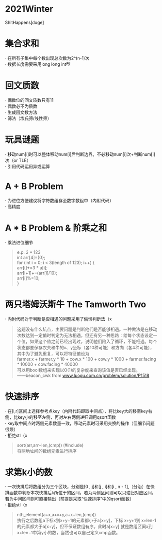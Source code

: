 # 2021Winter
ShitHappens[doge]
# 集合求和
· 在所有子集中每个数出现总次数为2^(n-1)次  
· 数据长度需要采用long long int型
# 回文质数
· 偶数位的回文质数只有11  
· 偶数必不为质数  
· 生成回文数方法  
· 筛法（埃氏筛/线性筛）
# 玩具谜题
· 移动num[i]时可以整体移动num[i]后判断边界，不必移动num[i]次+判断num[i]次（or TLE）  
· 引用代码运用异或运算
# A + B Problem
· 为进位方便建议将字符数组存至数字数组中（内附代码）  
· 高精度
# A * B Problem & 阶乘之和
· 乘法进位细节  
> e.p. 3 * 123  
int arr[4]={0};  
for (int i = 0; i < 3(length of 123); i++) {  
    arr[i]+=3 * a[i];  
    arr[i+1]+=(arr[i]/10);  
    arr[i]%=10;  
}
# 两只塔姆沃斯牛 The Tamworth Two
· 内附代码对于判断是否相遇的问题采用了偷懒判断法（x
>这题没有什么坑点，主要问题是判断他们是否能够相遇。一种做法是在移动次数达到一定值时判定为无法相遇，但还有另一种思路：给每个状态设定一个值，如果这个值之前已经出现过，说明他们陷入了循环，不能相遇。每个状态都要保存农夫和牛的x、y坐标（各10种可能）和方向（各4种可能），其中为了避免重复，可以将特征值设为  
farmer.x + farmer.y * 10 + cow.x * 100 + cow.y * 1000 + farmer.facing * 10000 + cow.facing * 40000  
可以用bool数组来实现以O(1)的复杂度来查询该值是否已经出现。  
——beacon_cwk from www.luogu.com.cn/problem/solution/P1518
# 快速排序
· 在[l,r]区间上选择参考点key（内附代码即取中间点），将比key大的移至key右侧，比key小的移至左侧，再对左右两侧递归调用qsort函数    
· key取中间点时两侧元素数量一致，移动元素时可采用交换的操作（但细节问题很烦）  
· 拒绝stl（x  
> sort(arr,arr+len,(cmp)) (#include<algorithm>)  
将两地址间的数组元素进行排序
# 求第k小的数
· 一次快排后将数组分为三个区块，分别是[0 , j]和[j , i]和[i , n - 1],（分治）在快排函数中判断本次快排后k所位于的区间，若为两侧区间则可以只递归对应区间，若为中间区间则可直接输出（前提是采取“快速排序”中的qsort函数）    
· 拒绝stl（x    
> nth_element(a+x,a+x+y,a+x+len,(cmp))    
执行之后数组a下标x到x+y−1的元素都小于a[x+y]，下标 x+y+1到 x+len-1的元素都大于a[x+y]，但不保证数组有序。此时a[x+y] 就是数组区间x到x+len−1中第y小的数，当然也可以自己定义cmp函数。
